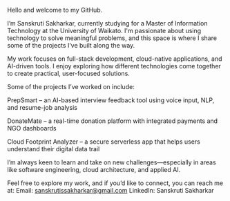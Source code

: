 Hello and welcome to my GitHub.

I’m Sanskruti Sakharkar, currently studying for a Master of Information Technology at the University of Waikato. I'm passionate about using technology to solve meaningful problems, and this space is where I share some of the projects I’ve built along the way.

My work focuses on full-stack development, cloud-native applications, and AI-driven tools. I enjoy exploring how different technologies come together to create practical, user-focused solutions.

Some of the projects I’ve worked on include:

PrepSmart – an AI-based interview feedback tool using voice input, NLP, and resume-job analysis

DonateMate – a real-time donation platform with integrated payments and NGO dashboards

Cloud Footprint Analyzer – a secure serverless app that helps users understand their digital data trail

I’m always keen to learn and take on new challenges—especially in areas like software engineering, cloud architecture, and applied AI.

Feel free to explore my work, and if you’d like to connect, you can reach me at:
Email: sanskrutissakharkar@gmail.com
LinkedIn: Sanskruti Sakharkar
